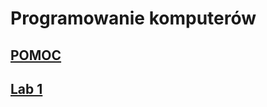 # Programowanie komputerów

## [POMOC](https://github.com/MichalKrogulecki/WSB/blob/master/Programowanie%20komputer%C3%B3w/Pomoc)
## [Lab 1](https://github.com/MichalKrogulecki/WSB/tree/master/Programowanie%20komputer%C3%B3w/Lab1)
